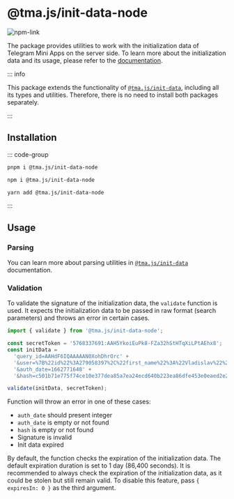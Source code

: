 # @tma.js/init-data-node

[npm-link]: https://npmjs.com/package/@tma.js/init-data-node

[npm-shield]: https://img.shields.io/npm/v/@tma.js/init-data-node?logo=npm

![[npm-link]][npm-shield]

The package provides utilities to work with the initialization data of Telegram Mini Apps on the
server side. To learn more about the initialization data and its usage, please refer to
the [documentation](../../launch-parameters/common-information.md).

::: info

This package extends the functionality of [`@tma.js/init-data`](tma-js-init-data.md), including all
its types and utilities. Therefore, there is no need to install both packages separately.

:::

## Installation

::: code-group

```bash [pnpm]
pnpm i @tma.js/init-data-node
```

```bash [npm]
npm i @tma.js/init-data-node
```

```bash [yarn]
yarn add @tma.js/init-data-node
```

:::

## Usage

### Parsing

You can learn more about parsing utilities in [`@tma.js/init-data`](tma-js-init-data#parsing)
documentation.

### Validation

To validate the signature of the initialization data, the `validate` function is used. It expects
the initialization data to be passed in raw format (search parameters) and throws an error in
certain cases.

```typescript
import { validate } from '@tma.js/init-data-node';

const secretToken = '5768337691:AAH5YkoiEuPk8-FZa32hStHTqXiLPtAEhx8';
const initData =
  'query_id=AAHdF6IQAAAAAN0XohDhrOrc' +
  '&user=%7B%22id%22%3A279058397%2C%22first_name%22%3A%22Vladislav%22%2C%22last_name%22%3A%22Kibenko%22%2C%22username%22%3A%22vdkfrost%22%2C%22language_code%22%3A%22ru%22%2C%22is_premium%22%3Atrue%7D' +
  '&auth_date=1662771648' +
  '&hash=c501b71e775f74ce10e377dea85a7ea24ecd640b223ea86dfe453e0eaed2e2b2';

validate(initData, secretToken);
```

Function will throw an error in one of these cases:

- `auth_date` should present integer
- `auth_date` is empty or not found
- `hash` is empty or not found
- Signature is invalid
- Init data expired

By default, the function checks the expiration of the initialization data. The default expiration
duration is set to 1 day (86,400 seconds). It is recommended to always check the expiration of the
initialization data, as it could be stolen but still remain valid. To disable this feature,
pass `{ expiresIn: 0 }` as the third argument.

